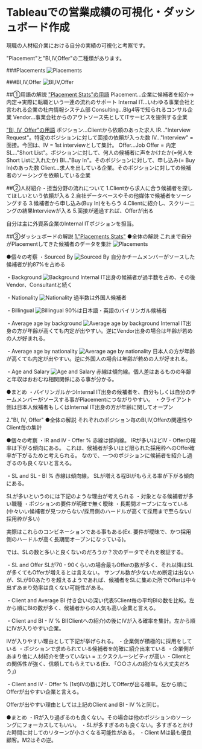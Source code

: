 # Tableauでの営業成績の可視化・ダッシュボード作成

現職の人材紹介業における自分の実績の可視化と考察です。

"Placement"と"BI,IV,Offer"の二種類があります。

###Placements
![Placements](https://github.com/TS-0910/Tableau/blob/main/Placements/Placements%20Stats_26.1.2021.png)

###BI,IV,Offer
![BI,IV,Offer](https://github.com/TS-0910/Tableau/blob/main/BI%2C%20IV%2C%20Offer_29.1.2021.png)

##①用語の解説
<u>"Placement Stats"の用語</u>
Placement…企業に候補者を紹介→内定→実際に転職という一連の流れのサポート
Internal IT…いわゆる事業会社と言われる企業の社内情報システム部
Consulting…BIg4等で知られるコンサル企業
Vendor…事業会社からのアウトソース先としてITサービスを提供する企業

<u>"BI, IV, Offer"の用語</u>
ポジション…Clientから依頼のあった求人
IR…"Interview Request"。特定のポジションに対して面接の依頼が入った数
IV…"Interview" = 面接。今回は、IV = 1st interviewとして集計。
Offer…Job Offer = 内定
SL…"Short List"。ポジションに対して、何人の候補者に声をかけたか(=何人をShort Listに入れたか)
BI…"Buy In"。そのポジションに対して、申し込み(= Buy In)のあった数
Client…求人を出している企業。そのポジションに対しての候補者のソーシングを依頼している企業

##②人材紹介・担当分野の流れについて
1.Clientから求人に合う候補者を探してほしいという依頼が入る
2.自社データベースやその他媒体で候補者をソーシングする
3.候補者から申し込み(Buy In)をもらう
4.Clientに紹介し、スクリーニングの結果Interviewが入る
5.面接が通過すれば、Offerが出る

自分は主に外資系企業のInternal ITポジションを担当。

##③ダッシュボードの解説
<u>1."Placements Stats"</u>
●全体の解説
これまで自分がPlacementしてきた候補者のデータを集計
![Placements](https://github.com/TS-0910/Tableau/blob/main/Placements/Placements%20Stats_26.1.2021.png)

●個々の考察
・Sourced By
![Sourced By](https://github.com/TS-0910/Tableau/blob/main/Placements/Sourced%20By.png)
自分かチームメンバーがソースした候補者が約87%を占める

・Background
![Background](https://github.com/TS-0910/Tableau/blob/main/Placements/Background.png)
Internal IT出身の候補者が過半数を占め、その後Vendor、Consultantと続く

・Nationality
![Nationality](https://github.com/TS-0910/Tableau/blob/main/Placements/Nationality.png)
過半数は外国人候補者

・Billingual
![Billingual](https://github.com/TS-0910/Tableau/blob/main/Placements/Bilingual.png)
90%は日本語・英語のバイリンガル候補者

・Average age by background
![Average age by background](https://github.com/TS-0910/Tableau/blob/main/Placements/Average%20age%20by%20background.png)
Internal IT出身の方が年齢が高くても内定が出やすい。逆にVendor出身の場合は年齢が若めの人が好まれる。

・Average age by nationality
![Average age by nationality](https://github.com/TS-0910/Tableau/blob/main/Placements/Agerage%20age%20by%20nationality.png)
日本人の方が年齢が高くても内定が出やすい。逆に外国人の場合は年齢が若めの人が好まれる。

・Age and Salary
![Age and Salary](https://github.com/TS-0910/Tableau/blob/main/Placements/Age%20and%20Salary.png)
赤線は傾向線。個人差はあるものの年齢と年収はおおむね相関関係にある事が分かる。

●まとめ
・バイリンガルかつInternal IT出身の候補者を、自分もしくは自分のチームメンバーがソースする事がPlacementにつながりやすい。
・クライアント側は日本人候補者もしくはInternal IT出身の方が年齢に関してオープン

2."BI, IV, Offer"
●全体の解説
それぞれのポジション毎のBI,IV,Offerの関連性やClient毎の集計

●個々の考察
・IR and IV - Offer %
赤線は傾向線。
IRが多いほどIV - Offerの確率は下がる傾向にある。
これは、候補者が多いほど限られた採用枠へのOffer確率が下がるためと考えられる。
なので、一つのポジションに候補者を紹介し過ぎるのも良くないと言える。

・SL and SL - BI %
赤線は傾向線。
SLが増える程BIがもらえる率が下がる傾向にある。

SLが多いというのには下記のような理由が考えられる
・対象となる候補者が多い職種
・ポジションの要件が明確で無く曖昧
・長期間オープンになっている(中々いい候補者が見つからない/採用側のハードルが高くて採用まで至らない/採用枠が多い)

実際はこれらのコンビネーションである事もある(Ex. 要件が曖昧で、かつ採用側のハードルが高く長期間オープンになっている)。

では、SLの数と多いと良くないのだろうか？次のデータでそれを検証する。

・SL and Offer
SLが70 - 90くらいの場合最もOfferの数が多く、それ以降はSLが多くてもOfferが増えるとは言えない。
サンプル数が少ないため断定は出ないが、SLが90あたりを超えるようであれば、候補者をSLに集めた所でOfferは中々出ずあまり効率は良くない可能性がある。

・Client and Average BI
付き合いの深い代表5Client毎の平均BIの数を比較。左から順にBIの数が多く、候補者からの人気も高い企業と言える。

・Client and BI - IV %
BI(Clientへの紹介)の後にIVが入る確率を集計。左から順にIVが入りやすい企業。

IVが入りやすい理由として下記が挙げられる。
・企業側が積極的に採用をしている
・ポジションで求められている候補者を的確に紹介出来ている
・企業側があまり他に人材紹介を使っていない = エクスクルーシビティが高い
・Clientとの関係性が強く、信頼してもらえている(Ex. 「○○さんの紹介なら大丈夫だろう」)

・Client and IV - Offer %
(1st)IVの数に対してOfferが出る確率。左から順にOfferが出やすい企業と言える。

Offerが出やすい理由としては上記のClient and BI - IV %と同じ。

●まとめ
・IRが入り過ぎるのも良くない。その場合は他のポジションのソーシングにフォーカスしてもいい。
・SLが多すぎるのも良くない。多すぎるとかけた時間に対してのリターンが小さくなる可能性がある。
・Client Mは最も優良顧客。M2はその逆。
